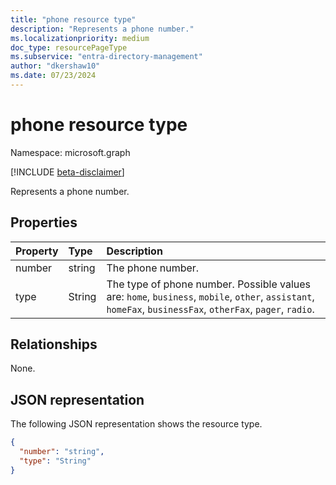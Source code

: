 ```yaml
---
title: "phone resource type"
description: "Represents a phone number."
ms.localizationpriority: medium
doc_type: resourcePageType
ms.subservice: "entra-directory-management"
author: "dkershaw10"
ms.date: 07/23/2024
---
```


# phone resource type

Namespace: microsoft.graph

[!INCLUDE [beta-disclaimer](../../includes/beta-disclaimer.md)]

Represents a phone number.


## Properties
| Property       | Type    |Description|
|:---------------|:--------|:----------|
|number|string|The phone number.|
|type|String|The type of phone number. Possible values are: `home`, `business`, `mobile`, `other`, `assistant`, `homeFax`, `businessFax`, `otherFax`, `pager`, `radio`.|

## Relationships

None.

## JSON representation

The following JSON representation shows the resource type.

<!-- {
  "blockType": "resource",
  "optionalProperties": [

  ],
  "@odata.type": "microsoft.graph.phone"
}-->

```json
{
  "number": "string",
  "type": "String"
}

```

<!-- uuid: 8fcb5dbc-d5aa-4681-8e31-b001d5168d79
2015-10-25 14:57:30 UTC -->
<!--
{
  "type": "#page.annotation",
  "description": "phone resource",
  "keywords": "",
  "section": "documentation",
  "tocPath": "",
  "suppressions": []
}
-->


